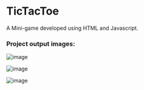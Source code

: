 # TicTacToe
A Mini-game developed using HTML and Javascript.

### Project output images:
![image](https://github.com/sKeerthana4734/TicTacToe/assets/91558152/c61228ee-5c8b-4551-bbb5-61cced38735b)<br>
 
![image](https://github.com/sKeerthana4734/TicTacToe/assets/91558152/a90290a7-e42c-411f-a016-f70dc8861f98) <br>

![image](https://github.com/sKeerthana4734/TicTacToe/assets/91558152/5440cebc-0d48-41fb-bfb7-62979ad6bcc9)


